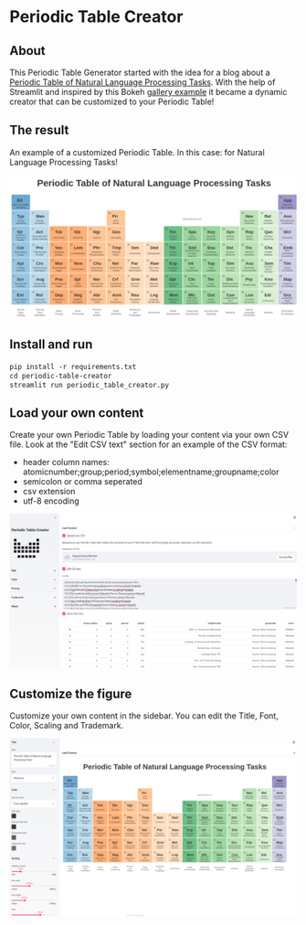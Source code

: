 # Periodic Table Creator


## About
This Periodic Table Generator started with the idea for a blog about a [Periodic Table of Natural Language Processing Tasks](https://medium.com/innerdoc). With the help of Streamlit and inspired by this Bokeh [gallery example](https://docs.bokeh.org/en/latest/docs/gallery/periodic.html) it became a dynamic creator that can be customized to your Periodic Table!


## The result
An example of a customized Periodic Table. In this case: for Natural Language Processing Tasks!

![alt text](periodic-table-generator-nlp-example.png "An example of a customized Periodic Table for Natural Language Processing Tasks!")


## Install and run
```
pip install -r requirements.txt
cd periodic-table-creator
streamlit run periodic_table_creator.py
```


## Load your own content
Create your own Periodic Table by loading your content via your own CSV file. Look at the "Edit CSV text" section for an example of the CSV format:
- header column names: atomicnumber;group;period;symbol;elementname;groupname;color
- semicolon or comma seperated
- csv extension
- utf-8 encoding

![alt text](periodic-table-generator-load-content.png "Load your own content by creating a CSV file!")


## Customize the figure
Customize your own content in the sidebar. You can edit the Title, Font, Color, Scaling and Trademark.

![alt text](periodic-table-generator-customize-content.png "Customize your own content in the sidebar!")